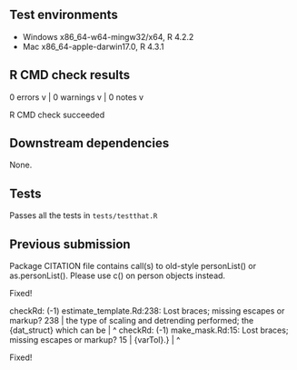 ## Test environments

* Windows x86_64-w64-mingw32/x64, R 4.2.2
* Mac x86_64-apple-darwin17.0, R 4.3.1

## R CMD check results

0 errors v | 0 warnings v | 0 notes v

R CMD check succeeded

## Downstream dependencies

None.

## Tests

Passes all the tests in `tests/testthat.R`

## Previous submission

  Package CITATION file contains call(s) to old-style personList() or
  as.personList().  Please use c() on person objects instead.

Fixed!

  checkRd: (-1) estimate_template.Rd:238: Lost braces; missing escapes or markup?
     238 | the type of scaling and detrending performed; the {dat_struct} which can be
         |                                                   ^
  checkRd: (-1) make_mask.Rd:15: Lost braces; missing escapes or markup?
      15 | {varTol}.}
         | ^

Fixed!